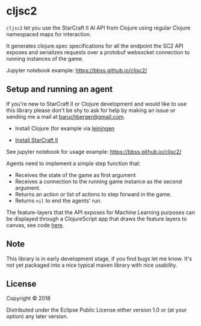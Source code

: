 # cljsc2
`cljsc2` let you use the StarCraft II AI API from Clojure using regular Clojure namespaced maps for interaction.

It generates clojure.spec specifications for all the endpoint the SC2 API exposes and serializes requests over a protobuf websocket connection to running instances of the game.

Jupyter notebook example:
https://bbss.github.io/cljsc2/

## Setup and running an agent

If you're new to StarCraft II or Clojure development and would like to use this library please don't be shy to ask for help by making an issue or sending me a mail at baruchberger@gmail.com.

- Install Clojure (for example via [leiningen](https://leiningen.org/)

- [Install StarCraft II](https://eu.shop.battle.net/en-gb/family/starcraft-ii)

See jupyter notebook for usage example:
https://bbss.github.io/cljsc2/

Agents need to implement a simple step function that:
 - Receives the state of the game as first argument
 - Receives a connection to the running game instance as the second argument.
 - Returns an action or list of actions to step forward in the game.
 - Returns `nil` to end the agents' run.

The feature-layers that the API exposes for Machine Learning purposes can be displayed through a ClojureScript app that draws the feature layers to canvas, see code [here](https://github.com/bbss/cljsc2/blob/master/src/cljsc2/cljs/core.cljs).


## Note
This library is in early development stage, if you find bugs let me know. It's not yet packaged into a nice typical maven library with nice usability.

## License

Copyright © 2018

Distributed under the Eclipse Public License either version 1.0 or (at your option) any later version.
